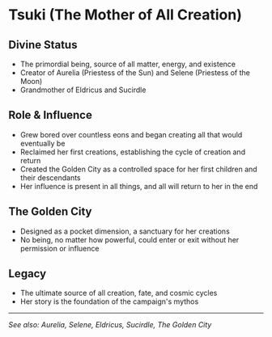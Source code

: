 # Tsuki (The Mother of All Creation)

## Divine Status
- The primordial being, source of all matter, energy, and existence
- Creator of Aurelia (Priestess of the Sun) and Selene (Priestess of the Moon)
- Grandmother of Eldricus and Sucirdle

## Role & Influence
- Grew bored over countless eons and began creating all that would eventually be
- Reclaimed her first creations, establishing the cycle of creation and return
- Created the Golden City as a controlled space for her first children and their descendants
- Her influence is present in all things, and all will return to her in the end

## The Golden City
- Designed as a pocket dimension, a sanctuary for her creations
- No being, no matter how powerful, could enter or exit without her permission or influence

## Legacy
- The ultimate source of all creation, fate, and cosmic cycles
- Her story is the foundation of the campaign's mythos

---
*See also: Aurelia, Selene, Eldricus, Sucirdle, The Golden City*
